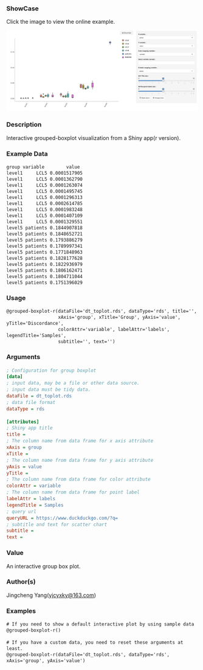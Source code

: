 ### ShowCase

Click the image to view the online example.

<a href="https://biovis-report-example1.3steps.cn/project/expression.html#per-gene-expression" target="_blank">
    <img src="/assets/images/plugins/grouped-boxplot-r.png">
</a>

### Description
Interactive grouped-boxplot visualization from a Shiny app(r version).

### Example Data
```
group variable        value
level1     LCL5 0.0001517905
level1     LCL5 0.0001362790
level1     LCL5 0.0001263074
level1     LCL5 0.0001495745
level1     LCL5 0.0001296313
level1     LCL5 0.0002614785
level1     LCL5 0.0001983248
level1     LCL5 0.0001407109
level1     LCL5 0.0001329551
level5 patients 0.1844907818
level5 patients 0.1848652721
level5 patients 0.1793886279
level5 patients 0.1789997341
level5 patients 0.1771848963
level5 patients 0.1828177628
level5 patients 0.1822936979
level5 patients 0.1806162471
level5 patients 0.1804711044
level5 patients 0.1751396029
```

### Usage

```
@grouped-boxplot-r(dataFile='dt_toplot.rds', dataType='rds', title='',
                   xAxis='group', xTitle='Group', yAxis='value', yTitle='Discordance',
                   colorAttr='variable', labelAttr='labels', legendTitle='Samples',
                   subtitle='', text='')
```

### Arguments

```ini
; Configuration for group boxplot
[data]
; input data, may be a file or other data source.
; input data must be tidy data.
dataFile = dt_toplot.rds
; data file format
dataType = rds

[attributes]
; Shiny app title
title =
; The column name from data frame for x axis attribute
xAxis = group
xTitle =
; The column name from data frame for y axis attribute
yAxis = value
yTitle =
; The column name from data frame for color attribute
colorAttr = variable
; The column name from data frame for point label
labelAttr = labels
legendTitle = Samples
; query url
queryURL = https://www.duckduckgo.com/?q=
; subtitle and text for scatter chart
subtitle =
text =
```

### Value
An interactive group box plot.

### Author(s)
Jingcheng Yang(yjcyxky@163.com)

### Examples

```
# If you need to show a default interactive plot by using sample data
@grouped-boxplot-r()

# If you have a custom data, you need to reset these arguments at least.
@grouped-boxplot-r(dataFile='dt_toplot.rds', dataType='rds', xAxis='group', yAxis='value')
```